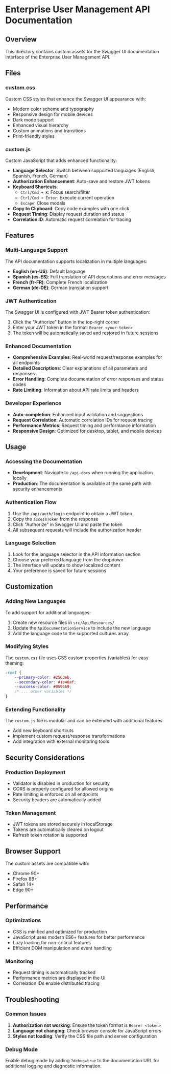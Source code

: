 # Enterprise User Management API Documentation

## Overview

This directory contains custom assets for the Swagger UI documentation interface of the Enterprise User Management API.

## Files

### custom.css
Custom CSS styles that enhance the Swagger UI appearance with:
- Modern color scheme and typography
- Responsive design for mobile devices
- Dark mode support
- Enhanced visual hierarchy
- Custom animations and transitions
- Print-friendly styles

### custom.js
Custom JavaScript that adds enhanced functionality:
- **Language Selector**: Switch between supported languages (English, Spanish, French, German)
- **Authorization Enhancement**: Auto-save and restore JWT tokens
- **Keyboard Shortcuts**: 
  - `Ctrl/Cmd + K`: Focus search/filter
  - `Ctrl/Cmd + Enter`: Execute current operation
  - `Escape`: Close modals
- **Copy to Clipboard**: Copy code examples with one click
- **Request Timing**: Display request duration and status
- **Correlation ID**: Automatic request correlation for tracing

## Features

### Multi-Language Support
The API documentation supports localization in multiple languages:
- **English (en-US)**: Default language
- **Spanish (es-ES)**: Full translation of API descriptions and error messages
- **French (fr-FR)**: Complete French localization
- **German (de-DE)**: German translation support

### JWT Authentication
The Swagger UI is configured with JWT Bearer token authentication:
1. Click the "Authorize" button in the top-right corner
2. Enter your JWT token in the format: `Bearer <your-token>`
3. The token will be automatically saved and restored in future sessions

### Enhanced Documentation
- **Comprehensive Examples**: Real-world request/response examples for all endpoints
- **Detailed Descriptions**: Clear explanations of all parameters and responses
- **Error Handling**: Complete documentation of error responses and status codes
- **Rate Limiting**: Information about API rate limits and headers

### Developer Experience
- **Auto-completion**: Enhanced input validation and suggestions
- **Request Correlation**: Automatic correlation IDs for request tracing
- **Performance Metrics**: Request timing and performance information
- **Responsive Design**: Optimized for desktop, tablet, and mobile devices

## Usage

### Accessing the Documentation
- **Development**: Navigate to `/api-docs` when running the application locally
- **Production**: The documentation is available at the same path with security enhancements

### Authentication Flow
1. Use the `/api/auth/login` endpoint to obtain a JWT token
2. Copy the `accessToken` from the response
3. Click "Authorize" in Swagger UI and paste the token
4. All subsequent requests will include the authorization header

### Language Selection
1. Look for the language selector in the API information section
2. Choose your preferred language from the dropdown
3. The interface will update to show localized content
4. Your preference is saved for future sessions

## Customization

### Adding New Languages
To add support for additional languages:
1. Create new resource files in `src/Api/Resources/`
2. Update the `ApiDocumentationService` to include the new language
3. Add the language code to the supported cultures array

### Modifying Styles
The `custom.css` file uses CSS custom properties (variables) for easy theming:
```css
:root {
    --primary-color: #2563eb;
    --secondary-color: #1e40af;
    --success-color: #059669;
    /* ... other variables */
}
```

### Extending Functionality
The `custom.js` file is modular and can be extended with additional features:
- Add new keyboard shortcuts
- Implement custom request/response transformations
- Add integration with external monitoring tools

## Security Considerations

### Production Deployment
- Validator is disabled in production for security
- CORS is properly configured for allowed origins
- Rate limiting is enforced on all endpoints
- Security headers are automatically added

### Token Management
- JWT tokens are stored securely in localStorage
- Tokens are automatically cleared on logout
- Refresh token rotation is supported

## Browser Support

The custom assets are compatible with:
- Chrome 90+
- Firefox 88+
- Safari 14+
- Edge 90+

## Performance

### Optimizations
- CSS is minified and optimized for production
- JavaScript uses modern ES6+ features for better performance
- Lazy loading for non-critical features
- Efficient DOM manipulation and event handling

### Monitoring
- Request timing is automatically tracked
- Performance metrics are displayed in the UI
- Correlation IDs enable distributed tracing

## Troubleshooting

### Common Issues
1. **Authorization not working**: Ensure the token format is `Bearer <token>`
2. **Language not changing**: Check browser console for JavaScript errors
3. **Styles not loading**: Verify the CSS file path and server configuration

### Debug Mode
Enable debug mode by adding `?debug=true` to the documentation URL for additional logging and diagnostic information.